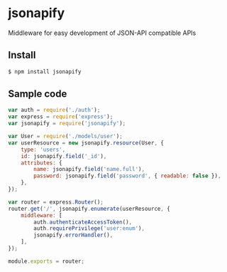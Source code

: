# jsonapify

Middleware for easy development of JSON-API compatible APIs

## Install

```bash
$ npm install jsonapify
```

## Sample code

```js
var auth = require('./auth');
var express = require('express');
var jsonapify = require('jsonapify');

var User = require('./models/user');
var userResource = new jsonapify.resource(User, {
	type: 'users',
	id: jsonapify.field('_id'),
	attributes: {
		name: jsonapify.field('name.full'),
		password: jsonapify.field('password', { readable: false }),
	},
});

var router = express.Router();
router.get('/', jsonapify.enumerate(userResource, {
	middleware: [
		auth.authenticateAccessToken(),
		auth.requirePrivilege('user:enum'),
		jsonapify.errorHandler(),
	],
});

module.exports = router;
```
